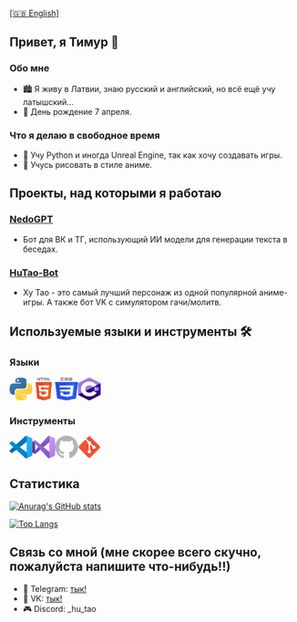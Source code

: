 [[🇬🇧 English]](README.md)

## Привет, я Тимур 👋

### Обо мне
- 🏙 Я живу в Латвии, знаю русский и английский, но всё ещё учу латышский...
- 🎂 День рождение 7 апреля.

### Что я делаю в свободное время
- 🌱 Учу Python и иногда Unreal Engine, так как хочу создавать игры.
- 🎨 Учусь рисовать в стиле аниме.

## Проекты, над которыми я работаю

### [NedoGPT](https://github.com/F1zzTao/NedoGPT)
- Бот для ВК и ТГ, использующий ИИ модели для генерации текста в беседах.

### [HuTao-Bot](https://github.com/we-love-hu-tao/HuTao-Bot)
- Ху Тао - это самый лучший персонаж из одной популярной аниме-игры. А также бот VK с симулятором гачи/молитв.

## Используемые языки и инструменты 🛠

### Языки
<img align="left" alt="Python" width="40px" height="40px" src="images/python.svg" />
<img align="left" alt="HTML" width="40px" height="40px" src="images/html5.svg" />
<img align="left" alt="CSS" width="40px" height="40px" src="images/css.svg" />
<img alt="C#" width="40px" height="40px" src="images/csharp.svg" />

### Инструменты
<img align="left" alt="Visual Studio Code" width="40px" height="40px" src="images/vscode.svg" />
<img align="left" alt="Visual Studio" width="40px" height="40px" src="images/vs.svg" />
<img align="left" alt="GitHub" width="40px" height="40px" src="images/github.svg" />
<img alt="Git" width="40px" height="40px" src="images/git.svg" />

## Статистика
[![Anurag's GitHub stats](https://github-readme-stats.vercel.app/api?username=F1zzTao&show_icons=true&theme=tokyonight)](https://github.com/anuraghazra/github-readme-stats)

[![Top Langs](https://github-readme-stats.vercel.app/api/top-langs/?username=F1zzTao&layout=compact&theme=tokyonight)](https://github.com/anuraghazra/github-readme-stats)

## Связь со мной (мне скорее всего скучно, пожалуйста напишите что-нибудь!!)
- 📱 Telegram: [тык!](https://t.me/F1zzTao)
- 💬 VK: [тык!](https://vk.com/id322615766)
- 🎮 Discord: _hu_tao
